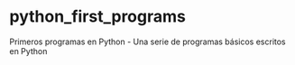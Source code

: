 # python_first_programs
Primeros programas en Python - Una serie de programas básicos escritos en Python
